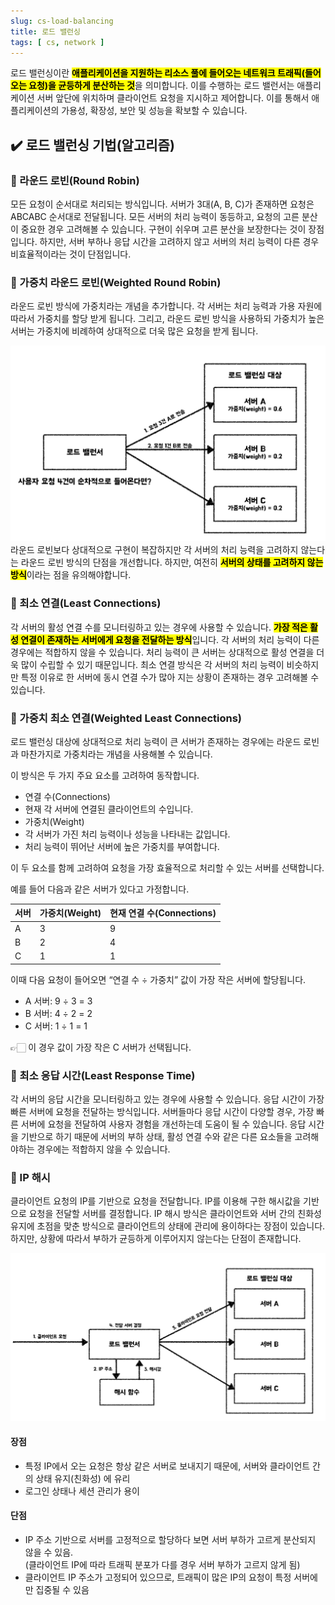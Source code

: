 ```yaml
---
slug: cs-load-balancing
title: 로드 밸런싱
tags: [ cs, network ]
---
```


로드 밸런싱이란 <mark>**애플리케이션을 지원하는 리소스 풀에 들어오는 네트워크 트래픽(들어오는 요청)을 균등하게 분산하는 것**</mark>을 의미합니다. 이를 수행하는 로드 밸런서는 애플리케이션 서버 앞단에 위치하며 클라이언트 요청을 지시하고 제어합니다. 이를 통해서 애플리케이션의 가용성, 확장성, 보안 및 성능을 확보할 수 있습니다.

## ✔️ 로드 밸런싱 기법(알고리즘)

### 📌 라운드 로빈(Round Robin)
모든 요청이 순서대로 처리되는 방식입니다. 서버가 3대(A, B, C)가 존재하면 요청은 ABCABC 순서대로 전달됩니다. 모든 서버의 처리 능력이 동등하고, 요청의 고른 분산이 중요한 경우 고려해볼 수 있습니다. 구현이 쉬우며 고른 분산을 보장한다는 것이 장점입니다. 하지만, 서버 부하나 응답 시간을 고려하지 않고 서버의 처리 능력이 다른 경우 비효율적이라는 것이 단점입니다.

### 📌 가중치 라운드 로빈(Weighted Round Robin)
라운드 로빈 방식에 가중치라는 개념을 추가합니다. 각 서버는 처리 능력과 가용 자원에 따라서 가중치를 할당 받게 됩니다. 그리고, 라운드 로빈 방식을 사용하되 가중치가 높은 서버는 가중치에 비례하여 상대적으로 더욱 많은 요청을 받게 됩니다.

![Weighted Round Robin](img/weighted-round-robin.png)
라운드 로빈보다 상대적으로 구현이 복잡하지만 각 서버의 처리 능력을 고려하지 않는다는 라운드 로빈 방식의 단점을 개선합니다. 하지만, 여전히 <mark>**서버의 상태를 고려하지 않는 방식**</mark>이라는 점을 유의해야합니다.

### 📌 최소 연결(Least Connections)
각 서버의 활성 연결 수를 모니터링하고 있는 경우에 사용할 수 있습니다. <mark>**가장 적은 활성 연결이 존재하는 서버에게 요청을 전달하는 방식**</mark>입니다. 각 서버의 처리 능력이 다른 경우에는 적합하지 않을 수 있습니다. 처리 능력이 큰 서버는 상대적으로 활성 연결을 더욱 많이 수립할 수 있기 때문입니다. 최소 연결 방식은 각 서버의 처리 능력이 비슷하지만 특정 이유로 한 서버에 동시 연결 수가 많아 지는 상황이 존재하는 경우 고려해볼 수 있습니다.

### 📌 가중치 최소 연결(Weighted Least Connections)
로드 밸런싱 대상에 상대적으로 처리 능력이 큰 서버가 존재하는 경우에는 라운드 로빈과 마찬가지로 가중치라는 개념을 사용해볼 수 있습니다.

이 방식은 두 가지 주요 요소를 고려하여 동작합니다.
- 연결 수(Connections)
- 현재 각 서버에 연결된 클라이언트의 수입니다.
- 가중치(Weight)
- 각 서버가 가진 처리 능력이나 성능을 나타내는 값입니다.
- 처리 능력이 뛰어난 서버에 높은 가중치를 부여합니다.

이 두 요소를 함께 고려하여 요청을 가장 효율적으로 처리할 수 있는 서버를 선택합니다.

예를 들어 다음과 같은 서버가 있다고 가정합니다.


| 서버 | 가중치(Weight) | 현재 연결 수(Connections) |
|----|-------------|----------------------|
| A  | 3           | 9                    |
| B  | 2           | 4                    |
| C  | 1           | 1                    |

이때 다음 요청이 들어오면 “연결 수 ÷ 가중치” 값이 가장 작은 서버에 할당됩니다.
- A 서버: 9 ÷ 3 = 3
- B 서버: 4 ÷ 2 = 2
- C 서버: 1 ÷ 1 = 1

👉🏻 이 경우 값이 가장 작은 C 서버가 선택됩니다.

### 📌 최소 응답 시간(Least Response Time)
각 서버의 응답 시간을 모니터링하고 있는 경우에 사용할 수 있습니다. 응답 시간이 가장 빠른 서버에 요청을 전달하는 방식입니다. 서버들마다 응답 시간이 다양할 경우, 가장 빠른 서버에 요청을 전달하여 사용자 경험을 개선하는데 도움이 될 수 있습니다. 응답 시간을 기반으로 하기 때문에 서버의 부하 상태, 활성 연결 수와 같은 다른 요소들을 고려해야하는 경우에는 적합하지 않을 수 있습니다.

### 📌 IP 해시
클라이언트 요청의 IP를 기반으로 요청을 전달합니다. IP를 이용해 구한 해시값을 기반으로 요청을 전달할 서버를 결정합니다. IP 해시 방식은 클라이언트와 서버 간의 친화성 유지에 초점을 맞춘 방식으로 클라이언트의 상태에 관리에 용이하다는 장점이 있습니다. 하지만, 상황에 따라서 부하가 균등하게 이루어지지 않는다는 단점이 존재합니다.

![IP Hash Load Balancing](img/ip-hash-load-balancing.png)

#### 장점
- 특정 IP에서 오는 요청은 항상 같은 서버로 보내지기 때문에, 서버와 클라이언트 간의 상태 유지(친화성) 에 유리
- 로그인 상태나 세션 관리가 용이

#### 단점
- IP 주소 기반으로 서버를 고정적으로 할당하다 보면 서버 부하가 고르게 분산되지 않을 수 있음.  
  (클라이언트 IP에 따라 트래픽 분포가 다를 경우 서버 부하가 고르지 않게 됨)
- 클라이언트 IP 주소가 고정되어 있으므로, 트래픽이 많은 IP의 요청이 특정 서버에만 집중될 수 있음